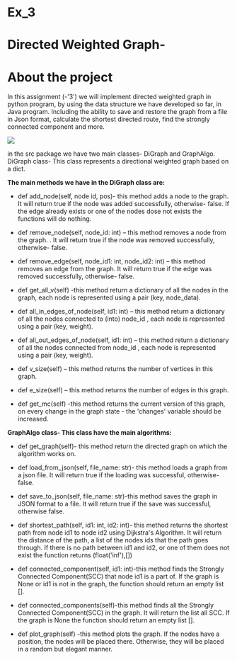 # Ex_3
# Directed Weighted Graph-
# About the project
In this assignment (-'3') we will implement directed weighted graph in python program, by using the data structure we have developed so far, in Java program. Including the ability to save and restore the graph from a file in Json format, calculate the shortest directed route, find the strongly connected component and more. 


 <img src=https://media.geeksforgeeks.org/wp-content/uploads/graphhh.png> 
 

in the src package we have two main classes- DiGraph and GraphAlgo.
DiGraph class- This class represents a directional weighted graph based on a dict.

**The main methods we have in the DiGraph class are:**

* def add_node(self, node id, pos)- this method adds a node to the graph. It will return true if the node was added successfully, otherwise- false. If the edge already exists or one of the nodes dose not exists the functions will do nothing.

* def remove_node(self, node_id: int) – this method removes a node from the graph. . It will return true if the node was removed successfully, otherwise- false.

* def remove_edge(self, node_id1: int, node_id2: int) – this method removes an edge from the graph. It will return true if the edge was removed successfully, otherwise- false.

* def get_all_v(self) -this method return a dictionary of all the nodes in the graph, each node is represented using a pair  (key, node_data).

* def all_in_edges_of_node(self, id1: int) – this method return a dictionary of all the nodes connected to (into) node_id , each node is represented using a pair (key, weight).

* def all_out_edges_of_node(self, id1: int) – this method return a dictionary of all the nodes connected from node_id , each node is represented using a pair (key, weight).

* def v_size(self) – this method returns the number of vertices in this graph.

* def e_size(self) – this method returns the number of edges in this graph.

* def get_mc(self) -this method returns the current version of this graph,  on every change in the graph state - the 'changes' variable should be increased.

**GraphAlgo class- This class have the main algorithms:**

* def get_graph(self)- this method return the directed graph on which the algorithm works on.

* def load_from_json(self, file_name: str)- this method loads a graph from a json file. It will return true if the loading was successful, otherwise- false. 

 * def save_to_json(self, file_name: str)-this method saves the graph in JSON format to a file. It will return true if the save was successful, otherwise false.
 
* def shortest_path(self, id1: int, id2: int)- this method returns the shortest path from node id1 to node id2 using Dijkstra's Algorithm. It will return the distance of the path, a list of the nodes ids that the path goes through. If there is no path between id1 and id2, or one of them does not exist the function returns (float('inf'),[])

* def connected_component(self, id1: int)-this method finds the Strongly Connected Component(SCC) that node id1 is a part of.  If the graph is None or id1 is not in the graph, the function should return an empty list [].

* def connected_components(self)-this method  finds all the Strongly Connected Component(SCC) in the graph. It will return the list all SCC.  If the graph is None the function should return an empty list [].

* def plot_graph(self) -this method plots the graph.
If the nodes have a position, the nodes will be placed there.
Otherwise, they will be placed in a random but elegant manner.

